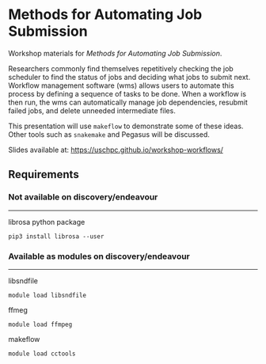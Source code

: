 # Methods for Automating Job Submission

Workshop materials for *Methods for Automating Job Submission*.

Researchers commonly find themselves repetitively checking the job scheduler to find the status of jobs and deciding what jobs to submit next. Workflow management software (wms) allows users to automate this process by defining a sequence of tasks to be done. When a workflow is then run, the wms can automatically manage job dependencies, resubmit failed jobs, and delete unneeded intermediate files.

This presentation will use `makeflow` to demonstrate some of these ideas. Other tools such as `snakemake` and Pegasus will be discussed.

Slides available at: https://uschpc.github.io/workshop-workflows/

## Requirements

### Not available on discovery/endeavour
---
librosa python package
```
pip3 install librosa --user
```

### Available as modules on discovery/endeavour
---
libsndfile
```
module load libsndfile
```

ffmeg
```
module load ffmpeg
```

makeflow
```
module load cctools
```
